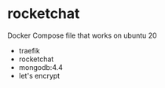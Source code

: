 # rocketchat
Docker Compose file that works on ubuntu 20
- traefik
- rocketchat
- mongodb:4.4
- let's encrypt